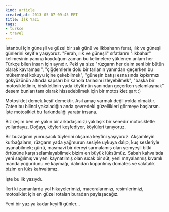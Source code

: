 ```yaml
---
kind: article
created_at: 2013-05-07 09:45 EET
title: İlk Yazı
tags: 
- turkce
- travel
---
```


İstanbul için güneşli ve güzel bir salı günü ve ilkbaharın ferat, ılık ve güneşli günlerini keyifle yaşıyoruz. "Ferah, ılık ve güneşli" sıfatlarını "ilkbahar" kelimesinin yanına koyduğum zaman
bu kelimelere yüklenen anlam her Türkçe bilen insan için aynıdır. Peki ya size "rüzgarın her daim seni bir bütün olarak kavraması", "çiğdemlerle dolu bir tarlanın yanından geçerken bu mükemmel kokuyu içine çekebilmek", "güneşin batışı esnasında kıpkırmızı gökyüzünün altında sapsarı bir kanola tarlasını izleyebilmek", "başka bir motosikletlinin, bisikletlinin yada köylünün yanından geçerken selamlaşmak" desem bunları tam olarak hissedebilmek için bir motosiklet şart :)

Motosiklet demek keşif demektir. Asıl amaç varmak değil yolda olmaktır. Zaten bu bilinci yakaladığın anda çevredeki güzellikleri görmeye başlarsın. İşte motosiklet bu farkındalığı yaratır insana.

Biz (eşim ben ve yakın bir arkadaşımız) yaklaşık bir senedir motosikletle yollardayız. Doğayı,  köyleri keşfediyor, köylüleri tanıyoruz. 

Bir buzağının yumuşacık tüylerini okşama keyfini yaşıyoruz. Akşamleyin kurbağaların, rüzgarın yada yağmurun sesiyle uykuya dalıp, kuş sesleriyle uyanabilmek; günü, masmavi bir dereyi sarmalamış olan yemyeşil bitki örtüsüne karşı selamlayabilmek bizim en büyük lüksümüz. Sabah kahvaltıda yeni sağılmış ve yeni kaynatılmış olan sıcak bir süt, yeni mayalanmış kıvamlı manda yoğurdunu ve kaymağı, dalından koparılmış domates ve salatalık bizim en lüks kahvaltımız.

İşte bu ilk yazıydı. 

İleri ki zamanlarda yol hikayelerimizi, maceralarımızı, resimlerimizi, motosiklet için en güzel rotaları  buradan paylaşacağız.

Yeni bir yazıya kadar keyifli günler...